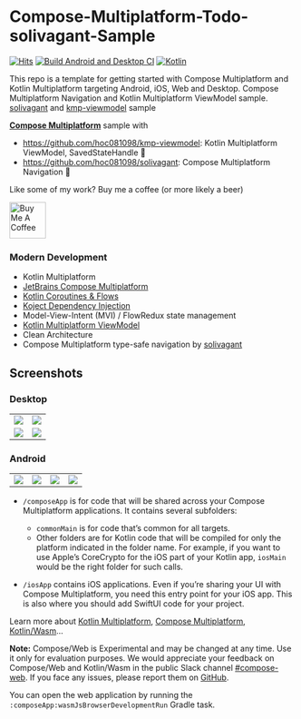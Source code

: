 # Compose-Multiplatform-Todo-solivagant-Sample

[![Hits](https://hits.seeyoufarm.com/api/count/incr/badge.svg?url=https%3A%2F%2Fgithub.com%2Fhoc081098%2FCompose-Multiplatform-Todo-solivagant-Sample&count_bg=%2379C83D&title_bg=%23555555&icon=&icon_color=%23E7E7E7&title=hits&edge_flat=false)](https://hits.seeyoufarm.com)
[![Build Android and Desktop CI](https://github.com/hoc081098/Compose-Multiplatform-Todo-solivagant-Sample/actions/workflows/gradle.yml/badge.svg)](https://github.com/hoc081098/Compose-Multiplatform-Todo-solivagant-Sample/actions/workflows/gradle.yml)
[![Kotlin](https://img.shields.io/badge/kotlin-1.9.22-purple.svg?logo=kotlin)](http://kotlinlang.org)

This repo is a template for getting started with Compose Multiplatform and Kotlin Multiplatform targeting Android, iOS, Web and Desktop.
Compose Multiplatform Navigation and Kotlin Multiplatform ViewModel sample. [solivagant](https://github.com/hoc081098/solivagant) and [kmp-viewmodel](https://github.com/hoc081098/kmp-viewmodel) sample

**[Compose Multiplatform](https://github.com/JetBrains/compose-multiplatform)** sample with
  - https://github.com/hoc081098/kmp-viewmodel: Kotlin Multiplatform ViewModel, SavedStateHandle 🌸
  - https://github.com/hoc081098/solivagant: Compose Multiplatform Navigation 🌼

Like some of my work? Buy me a coffee (or more likely a beer)

<a href="https://www.buymeacoffee.com/hoc081098" target="_blank"><img src="https://cdn.buymeacoffee.com/buttons/v2/default-blue.png" alt="Buy Me A Coffee" height=64></a>

### Modern Development

  - Kotlin Multiplatform
  - [JetBrains Compose Multiplatform](https://github.com/JetBrains/compose-multiplatform)
  - [Kotlin Coroutines & Flows](https://github.com/hoc081098/FlowExt)
  - [Koject Dependency Injection](https://github.com/mori-atsushi/koject)
  - Model-View-Intent (MVI) / FlowRedux state management
  - [Kotlin Multiplatform ViewModel](https://github.com/hoc081098/kmp-viewmodel)
  - Clean Architecture
  - Compose Multiplatform type-safe navigation by [solivagant](https://github.com/hoc081098/solivagant)

## Screenshots

### Desktop

|                       |                       |
|:---------------------:|:---------------------:|
| ![](images/img_0.png) | ![](images/img_1.png) |
| ![](images/img_2.png) | ![](images/img_3.png) |

### Android

|                       |                       |                       |                       |
|:---------------------:|:---------------------:|:---------------------:|:---------------------:|
| ![](images/img_4.png) | ![](images/img_5.png) | ![](images/img_6.png) | ![](images/img_7.png) |

* `/composeApp` is for code that will be shared across your Compose Multiplatform applications.
  It contains several subfolders:
  - `commonMain` is for code that’s common for all targets.
  - Other folders are for Kotlin code that will be compiled for only the platform indicated in the
    folder name.
    For example, if you want to use Apple’s CoreCrypto for the iOS part of your Kotlin app,
    `iosMain` would be the right folder for such calls.

* `/iosApp` contains iOS applications. Even if you’re sharing your UI with Compose Multiplatform,
  you need this entry point for your iOS app. This is also where you should add SwiftUI code for
  your project.

Learn more
about [Kotlin Multiplatform](https://www.jetbrains.com/help/kotlin-multiplatform-dev/get-started.html),
[Compose Multiplatform](https://github.com/JetBrains/compose-multiplatform/#compose-multiplatform),
[Kotlin/Wasm](https://kotl.in/wasm/)…

**Note:** Compose/Web is Experimental and may be changed at any time. Use it only for evaluation
purposes.
We would appreciate your feedback on Compose/Web and Kotlin/Wasm in the public Slack
channel [#compose-web](https://slack-chats.kotlinlang.org/c/compose-web).
If you face any issues, please report them
on [GitHub](https://github.com/JetBrains/compose-multiplatform/issues).

You can open the web application by running the `:composeApp:wasmJsBrowserDevelopmentRun` Gradle
task.
